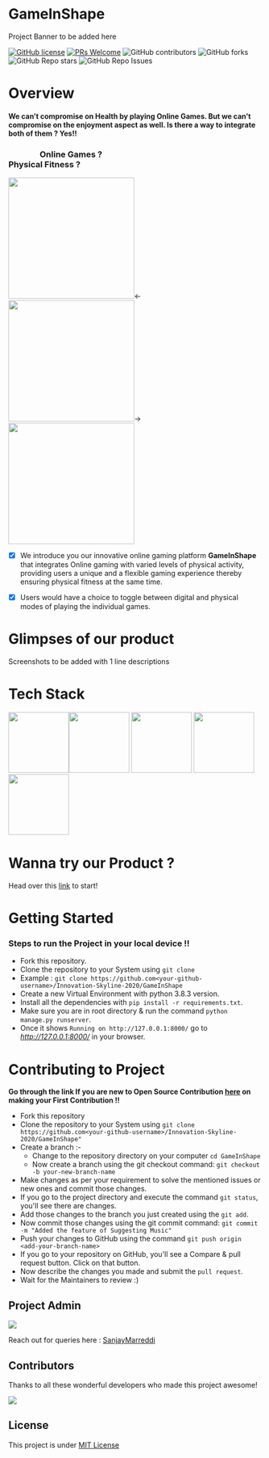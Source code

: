 # GameInShape

Project Banner to be added here

[![GitHub license](https://img.shields.io/github/license/Naereen/StrapDown.js.svg)](https://github.com/Naereen/StrapDown.js/blob/master/LICENSE)
[![PRs Welcome](https://img.shields.io/badge/PRs-welcome-brightgreen.svg?style=flat-square)](http://makeapullrequest.com)
![GitHub contributors](https://img.shields.io/github/contributors-anon/Innovation-Skyline-2020/GameInShape?style=social)
![GitHub forks](https://img.shields.io/github/forks/Innovation-Skyline-2020/GameInShape?style=social)
![GitHub Repo stars](https://img.shields.io/github/stars/Innovation-Skyline-2020/GameInShape?style=social)
![GitHub Repo Issues](https://img.shields.io/github/issues/Innovation-Skyline-2020/GameInShape?style=social)


# Overview

#### We can’t compromise on Health by playing Online Games. But we can’t compromise on the enjoyment aspect as well. Is there a way to integrate both of them ? Yes!!
###   &nbsp;   &nbsp; &nbsp;   &nbsp; &nbsp;   &nbsp; &nbsp;   &nbsp;       Online Games ?  &nbsp;   &nbsp;   &nbsp;   &nbsp;   &nbsp;     &nbsp;   &nbsp;   &nbsp;   &nbsp;   &nbsp;        &nbsp;   &nbsp;   &nbsp;   &nbsp;   &nbsp;     &nbsp;   &nbsp;   &nbsp;   &nbsp;   &nbsp;  &nbsp;   &nbsp;   &nbsp;   &nbsp;   &nbsp;     &nbsp;   &nbsp;   &nbsp;   &nbsp;   &nbsp;  &nbsp;   &nbsp;   &nbsp;     Physical Fitness ?

<img  src = "https://user-images.githubusercontent.com/57671048/113169144-f0d6ee80-9262-11eb-819b-2734402acd56.jpg" height="240" width="250">&#8592;<img  src = "https://user-images.githubusercontent.com/57671048/113170019-cc2f4680-9263-11eb-96ec-0864125e5fcb.jpg" height="240" width="250">&#8594;
<img  src = "https://user-images.githubusercontent.com/57671048/113169227-064c1880-9263-11eb-9828-886781239838.jpg" height="240" width="250">





- [x]  We introduce you our innovative online gaming platform **GameInShape** that integrates Online gaming with varied levels of physical activity, providing users 
a unique and a flexible gaming experience thereby ensuring physical fitness at the same time. 

- [x]  Users would have a choice to toggle between digital and physical modes of playing the individual games.

# Glimpses of our product

Screenshots to be added with 1 line descriptions

# Tech Stack 
<img  src = "https://user-images.githubusercontent.com/57671048/113174346-e8cd7d80-9267-11eb-8038-b72f052d6b4a.png" height="120" width="120"><img  src = "https://user-images.githubusercontent.com/57671048/113174329-e4a16000-9267-11eb-8c96-30eef326a2a5.png" height="120" width="120">
<img  src = "https://user-images.githubusercontent.com/57671048/113174366-ecf99b00-9267-11eb-9314-a2007d8c8057.png" height="120" width="120">
<img  src = "https://user-images.githubusercontent.com/57671048/113174370-ed923180-9267-11eb-84c3-8df64f1bf5bf.jpeg" height="120" width="120">
<img  src = "https://user-images.githubusercontent.com/57671048/113174349-e9661400-9267-11eb-99ed-718dd1e5f78a.png" height="120" width="120">

# Wanna try our Product ? 
Head over this [link]() to start! 

# Getting Started
###  Steps to run the Project in your local device !!
- Fork this repository.
- Clone the repository to your System using `git clone`
- Example : `git clone https://github.com<your-github-username>/Innovation-Skyline-2020/GameInShape`
- Create a new Virtual Environment with python 3.8.3 version.
- Install all the dependencies with `pip install -r requirements.txt`.
- Make sure you are in root directory & run the command `python manage.py runserver`. 
- Once it shows `Running on http://127.0.0.1:8000/` go to *http://127.0.0.1:8000/* in your browser. 


# Contributing to Project
**Go through the link If you are new to Open Source Contribution [here](https://github.com/firstcontributions/first-contributions) on making your First Contribution !!**
- Fork this repository
- Clone the repository to your System using `git clone https://github.com<your-github-username>/Innovation-Skyline-2020/GameInShape"`
- Create a branch :-
   - Change to the repository directory on your computer `cd GameInShape`
   - Now create a branch using the git checkout command: `git checkout -b your-new-branch-name`
- Make changes as per your requirement to solve the mentioned issues or new ones and commit those changes.
- If you go to the project directory and execute the command `git status`, you'll see there are changes. 
- Add those changes to the branch you just created using the `git add`. 
- Now commit those changes using the git commit command: `git commit -m "Added the feature of Suggesting Music"`
- Push your changes to GitHub using the command `git push origin <add-your-branch-name>`
- If you go to your repository on GitHub, you'll see a Compare & pull request button. Click on that button.
- Now describe the changes you made and submit the `pull request`.
- Wait for the Maintainers to review :)

## Project Admin


[![](https://github.com/SanjayMarreddi.png?size=80)](https://github.com/SanjayMarreddi)

Reach out for queries here : [SanjayMarreddi](https://www.linkedin.com/in/sanjaymarreddi/)

## Contributors
Thanks to all these wonderful developers who made this project awesome!
<!-- If you click on the image it would take to your GitHub profile -->
<!-- ALL-CONTRIBUTORS-LIST:START - Do not remove or modify this section -->
<!-- prettier-ignore-start -->
<!-- markdownlint-disable -->

<a href="https://github.com/Innovation-Skyline-2020/GameInShape/graphs/contributors">
  <img src="https://contrib.rocks/image?repo=Innovation-Skyline-2020/GameInShape" />
</a>


## License
This project is under [MIT License](/LICENSE) 


